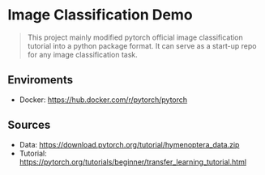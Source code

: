 # Image Classification Demo
> This project mainly modified pytorch official image classification tutorial into a python package format. It can serve as a start-up repo for any image classification task.

## Enviroments
- Docker: https://hub.docker.com/r/pytorch/pytorch

## Sources
- Data: https://download.pytorch.org/tutorial/hymenoptera_data.zip
- Tutorial: https://pytorch.org/tutorials/beginner/transfer_learning_tutorial.html
